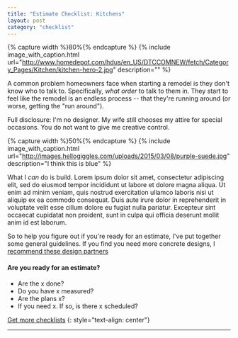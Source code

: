 ```yaml
---
title: "Estimate Checklist: Kitchens"
layout: post
category: "checklist"
---
```



{% capture width %}80%{% endcapture %}
{% include image_with_caption.html url="http://www.homedepot.com/hdus/en_US/DTCCOMNEW/fetch/Category_Pages/Kitchen/kitchen-hero-2.jpg" description="" %}


A common problem homeowners face when starting a remodel is they don't know who to talk to. Specifically, <em> what order </em> to talk to them in. They start to feel like the remodel is an endless process -- that they're running around (or worse, getting the "run around"). 


Full disclosure: I'm no designer. My wife still chooses my attire for special occasions. You do not want to give me creative control.

{% capture width %}50%{% endcapture %}
{% include image_with_caption.html url="http://images.hellogiggles.com/uploads/2015/03/08/purple-suede.jpg" description="I think this is blue" %}


What I <em>can</em> do is build. Lorem ipsum dolor sit amet, consectetur adipiscing elit, sed do eiusmod tempor incididunt ut labore et dolore magna aliqua. Ut enim ad minim veniam, quis nostrud exercitation ullamco laboris nisi ut aliquip ex ea commodo consequat. Duis aute irure dolor in reprehenderit in voluptate velit esse cillum dolore eu fugiat nulla pariatur. Excepteur sint occaecat cupidatat non proident, sunt in culpa qui officia deserunt mollit anim id est laborum.


So to help you figure out if you're ready for an estimate, I've put together some general guidelines. If you find you need more concrete designs, I [recommend these design partners](#)


#### Are you ready for an estimate?
* Are the x done?
* Do you have x measured?
* Are the plans x?
* If you need x. If so, is there x scheduled?


[Get more checklists](/checklist)
{: style="text-align: center"}

***




